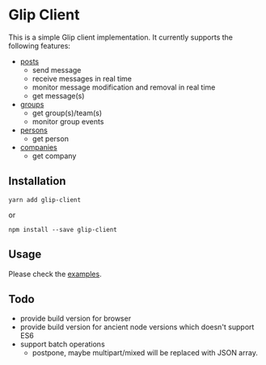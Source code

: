 # Glip Client

This is a simple Glip client implementation. It currently supports the following features:

- [posts](examples/posts.js)
    - send message
    - receive messages in real time
    - monitor message modification and removal in real time
    - get message(s)
- [groups](examples/groups.js)
    - get group(s)/team(s)
    - monitor group events
- [persons](examples/persons.js)
    - get person
- [companies](examples/companies.js)
    - get company


## Installation

```
yarn add glip-client
```

or

```
npm install --save glip-client
```


## Usage

Please check the [examples](examples).


## Todo

- provide build version for browser
- provide build version for ancient node versions which doesn't support ES6
- support batch operations
    - postpone, maybe multipart/mixed will be replaced with JSON array.
